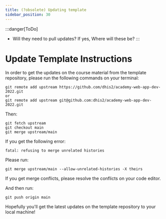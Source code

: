 ```yaml
---
title: (?obsolete) Updating template
sidebar_position: 30
---
```


:::danger[ToDo]
- Will they need to pull updates? If yes, Where will these be? 
:::

# Update Template Instructions

In order to get the updates on the course material from the template repository, please run the following commands on your terminal:

```
git remote add upstream https://github.com/dhis2/academy-web-app-dev-2022.git
or
git remote add upstream git@github.com:dhis2/academy-web-app-dev-2022.git
```
Then:

```
git fetch upstream
git checkout main
git merge upstream/main
```

If you get the following error:

`fatal: refusing to merge unrelated histories`

Please run:

`git merge upstream/main --allow-unrelated-histories -X theirs`

If you get merge conflicts, please resolve the conflicts on your code editor.

And then run:

`git push origin main`

Hopefully you'll get the latest updates on the template repository to your local machine!
